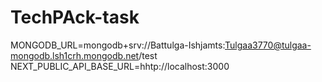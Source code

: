# TechPAck-task


MONGODB_URL=mongodb+srv://Battulga-Ishjamts:Tulgaa3770@tulgaa-mongodb.lsh1crh.mongodb.net/test
NEXT_PUBLIC_API_BASE_URL=hhtp://localhost:3000
